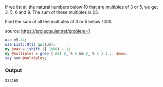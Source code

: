 If we list all the natural numbers below 10 that are multiples of 3 or 5, we get 3, 5, 6 and 9. The sum of these multiples is 23.

Find the sum of all the multiples of 3 or 5 below 1000.

source: https://projecteuler.net/problem=1

```perl
use v5.14;
use List::Util qw(sum);
my $max = (shift || 1000) - 1;
my @multiples = grep { not $_ % 5 && $_ % 3 } 1 .. $max;
say sum @multiples;
```

### Output
```result
233168
```

